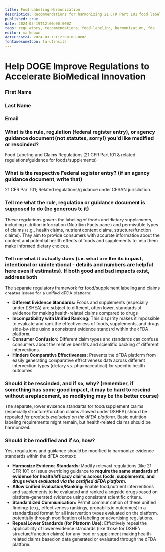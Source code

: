```yaml
---
title: Food Labeling Harmonization
description: Recommendations for harmonizing 21 CFR Part 101 food labeling requirements with dFDA platform capabilities
published: true
date: 2024-03-19T12:00:00.000Z
tags: regulatory, recommendations, food-labeling, harmonization, fda
editor: markdown
dateCreated: 2024-03-19T12:00:00.000Z
fontawesomeIcon: fa-utensils
---
```


# Help DOGE Improve Regulations to Accelerate BioMedical Innovation

### First Name

### Last Name

### Email

### What is the rule, regulation (federal register entry), or agency guidance document (not statutes, sorry!) you'd like modified or rescinded?

Food Labeling and Claims Regulations (21 CFR Part 101 & related regulations/guidance for foods/supplements)

### What is the respective Federal register entry? (if an agency guidance document, write that)

21 CFR Part 101; Related regulations/guidance under CFSAN jurisdiction.

### Tell me what the rule, regulation or guidance document is supposed to do (be generous to it)

These regulations govern the labeling of foods and dietary supplements, including nutrition information (Nutrition Facts panel) and permissible types of claims (e.g., health claims, nutrient content claims, structure/function claims). They aim to provide consumers with accurate information about the content and potential health effects of foods and supplements to help them make informed dietary choices.

### Tell me what it actually does (i.e. what are the its impact, intentional or unintentional - details and numbers are helpful here even if estimates). If both good and bad impacts exist, address both

The separate regulatory framework for food/supplement labeling and claims creates issues for a unified dFDA platform:

* **Different Evidence Standards:** Foods and supplements (especially under DSHEA) are subject to different, often lower, standards of evidence for making health-related claims compared to drugs.
* **Incompatibility with Unified Ranking:** This disparity makes it impossible to evaluate and rank the effectiveness of foods, supplements, and drugs side-by-side using a consistent evidence standard within the dFDA platform.
* **Consumer Confusion:** Different claim types and standards can confuse consumers about the relative benefits and scientific backing of different interventions.
* **Hinders Comparative Effectiveness:** Prevents the dFDA platform from easily generating comparative effectiveness data across different intervention types (dietary vs. pharmaceutical) for specific health outcomes.

### Should it be rescinded, and if so, why? (remember, if something has some good impact, it may be hard to rescind without a replacement, so modifying may be the better course)

The separate, lower evidence standards for food/supplement claims (especially structure/function claims allowed under DSHEA) should be repealed *for products evaluated on the dFDA platform*. Basic nutrition labeling requirements might remain, but health-related claims should be harmonized.

### Should it be modified and if so, how?

Yes, regulations and guidance should be modified to harmonize evidence standards within the dFDA context:

* **Harmonize Evidence Standards:** Modify relevant regulations (like 21 CFR 101) or issue overriding guidance to **require the same standards of evidence for health/efficacy claims across foods, supplements, and drugs *when evaluated via the certified dFDA platform*.**
* **Allow Unified Evaluation/Ranking:** Enable food/nutrient interventions and supplements to be evaluated and ranked alongside drugs based on platform-generated evidence using consistent scientific criteria.
* **Standardized Communication:** Permit communication of these unified findings (e.g., effectiveness rankings, probabilistic outcomes) in a standardized format for all intervention types evaluated on the platform, potentially through modification of labeling or advertising regulations.
* **Repeal Lower Standards (for Platform Use):** Effectively repeal the applicability of lower evidence standards (like those for DSHEA structure/function claims) for any food or supplement making health-related claims based on data generated or evaluated through the dFDA platform.
